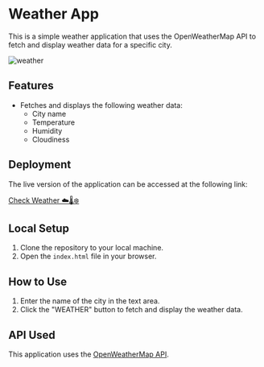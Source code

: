 # Weather App

This is a simple weather application that uses the OpenWeatherMap API to fetch and display weather data for a specific city.


![weather](https://github.com/user-attachments/assets/3579ae65-6467-469c-bca5-a3498a18382b)

## Features

- Fetches and displays the following weather data:
  - City name
  - Temperature
  - Humidity
  - Cloudiness

## Deployment

The live version of the application can be accessed at the following link:

[Check Weather ☁️🌡️❄️](https://rishi-weather-app.vercel.app/)

## Local Setup

1. Clone the repository to your local machine.
2. Open the `index.html` file in your browser.

## How to Use

1. Enter the name of the city in the text area.
2. Click the "WEATHER" button to fetch and display the weather data.

## API Used

This application uses the [OpenWeatherMap API](https://openweathermap.org/).
